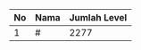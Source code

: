 | No | Nama            | Jumlah Level |
|----|-----------------|--------------|
| 1  | #    |    2277        |
